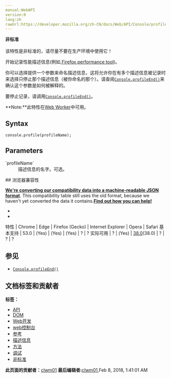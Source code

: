 ```yaml
---
manual:WebAPI
version:0
lang:zh
rawUrl:https://developer.mozilla.org/zh-CN/docs/Web/API/Console/profile
---
```






**非标准**<br></br>该特性是非标准的，请尽量不要在生产环境中使用它！




开始记录性能描述信息(例如,[Firefox performance tool](%23909 ""))。



你可以选择提供一个参数来命名描述信息，这将允许你在有多个描述信息被记录时来选择只停止那个描述信息（被你命名的那个）。请查阅[`Console.profileEnd()`](%4997 "profileEnd方法会停止记录之前已经由Console.profile()开始记录的性能描述信息")来确认这个参数是如何被解释的。



要停止记录，请调用[`Console.profileEnd()`](%4997 "profileEnd方法会停止记录之前已经由Console.profile()开始记录的性能描述信息")。

**Note:**此特性在[Web Worker](%5173 "")中可用。

## Syntax<a name="Syntax"></a>

```
console.profile(profileName);

```

## Parameters<a name="Parameters"></a>
<dl><dt id=''>`profileName`</dt><dd>描述信息的名字。可选。</dd></dl>
## 浏览器兼容性<a name="浏览器兼容性"></a>


**[We&#39;re converting our compatibility data into a machine-readable JSON format](%3344 "")**. This compatibility table still uses the old format, because we haven&#39;t yet converted the data it contains.**[Find out how you can help!](%3392 "")**


* 
* 
特性 | Chrome | Edge | Firefox (Gecko) | Internet Explorer | Opera | Safari 
基本支持 | 53.0 | (Yes) | (Yes) | (Yes) | ? | ? 
实际可用 | ? | (Yes) | [38.0](%12723 "Released on 2015-05-19.")(38.0) | ? | ? | ? 




## 参见<a name="参见"></a>

* [`Console.profileEnd()`](%4997 "profileEnd方法会停止记录之前已经由Console.profile()开始记录的性能描述信息")



## 文档标签和贡献者
**标签：**
* [API](%50 "")
* [DOM](%456 "")
* [Web开发](%23910 "")
* [web控制台](%23911 "")
* [参考](%9539 "")
* [描述信息](%23912 "")
* [方法](%22767 "")
* [调试](%23913 "")
* [非标准](%21772 "")

**此页面的贡献者：**[clwm01](%23914 "")
**最后编辑者:**[clwm01](%23914 ""),<time>Feb 8, 2018, 1:41:01 AM</time>


